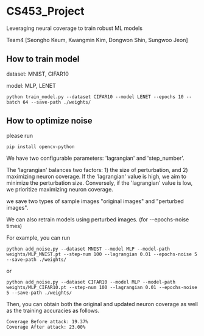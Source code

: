 # CS453_Project

Leveraging neural coverage to train robust ML models

Team4 [Seongho Keum, Kwangmin Kim, Dongwon Shin, Sungwoo Jeon]


## How to train model

dataset: MNIST, CIFAR10 

model: MLP, LENET

```
python train_model.py --dataset CIFAR10 --model LENET --epochs 10 --batch 64 --save-path ./weights/
```

## How to optimize noise

please run
```
pip install opencv-python
```

We have two configurable parameters: 'lagrangian' and 'step_number'.

The 'lagrangian' balances two factors: 1) the size of perturbation, and 2) maximizing neuron coverage. If the 'lagrangian' value is high, we aim to minimize the perturbation size. Conversely, if the 'lagrangian' value is low, we prioritize maximizing neuron coverage.

we save two types of sample images "original images" and "perturbed images".

We can also retrain models using perturbed images. (for --epochs-noise times) 

For example, you can run
```
python add_noise.py --dataset MNIST --model MLP --model-path weights/MLP_MNIST.pt --step-num 100 --lagrangian 0.01 --epochs-noise 5 --save-path ./weights/
```
or
```
python add_noise.py --dataset CIFAR10 --model MLP --model-path weights/MLP_CIFAR10.pt --step-num 100 --lagrangian 0.01 --epochs-noise 5 --save-path ./weights/
```

Then, you can obtain both the original and updated neuron coverage as well as the training accuracies as follows.
```
Coverage Before attack: 19.37%
Coverage After attack: 23.00%
```